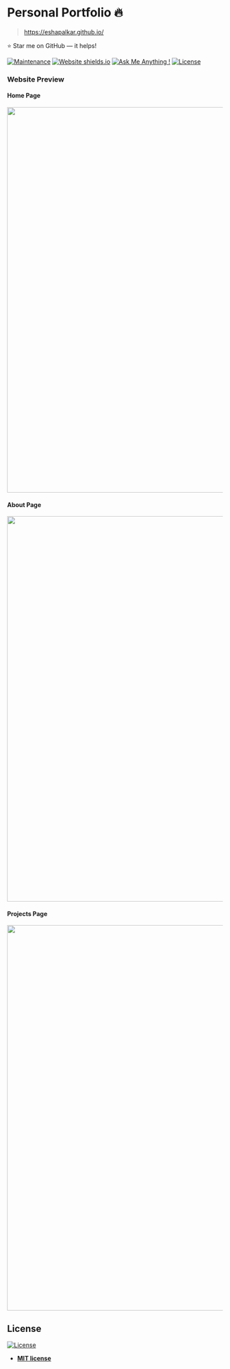 # Personal Portfolio 🔥
> https://eshapalkar.github.io/

:star: Star me on GitHub — it helps!

[![Maintenance](https://img.shields.io/badge/maintained-yes-green.svg)](https://github.com/eshapalkar/eshapalkar.github.io/commits/master)
[![Website shields.io](https://img.shields.io/badge/website-up-yellow)](http://eshapalkar.github.io/)
[![Ask Me Anything !](https://img.shields.io/badge/ask%20me-linkedin-1abc9c.svg)](https://www.linkedin.com/in/esha-palkar/)
[![License](http://img.shields.io/:license-mit-blue.svg?style=flat-square)](http://badges.mit-license.org)

### Website Preview
#### Home Page
<img src="website_images/HomePage.gif" width="900">


#### About Page
<img src="website_images/AboutPage.png" width="900">


#### Projects Page
<img src="website_images/ProjectPage.png" width="900">
  

## License
[![License](http://img.shields.io/:license-mit-blue.svg?style=flat-square)](http://badges.mit-license.org)

- **[MIT license](http://opensource.org/licenses/mit-license.php)**
